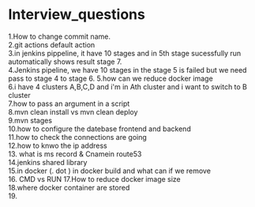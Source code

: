 # Interview_questions
1.How to change commit name.  
2.git actions default action  
3.in jenkins pippeline, it have 10 stages and in 5th stage sucessfully run automatically shows result stage 7.  
4.Jenkins pipeline, we have 10 stages in the stage 5 is failed but we need pass to stage 4 to stage 6.
5.how can we reduce docker image  
6.i have  4 clusters A,B,C,D  and i'm in Ath cluster and i want to switch to B cluster  
7.how to pass an argument in a script  
8.mvn clean install vs mvn clean deploy  
9.mvn stages  
10.how to configure the datebase frontend and backend  
11.how to check the connections are going  
12.how to knwo the ip address  
13. what is ms record & Cnamein route53  
14.jenkins shared library  
15.in docker (. dot ) in docker build and what can if we remove  
16. CMD vs RUN
17.How to reduce docker image size  
18.where docker container are stored  
19.

  

